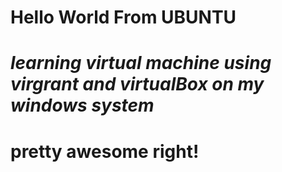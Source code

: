 # __Hello World From UBUNTU__
# _learning virtual machine using virgrant and virtualBox on my windows system_
# pretty awesome right!